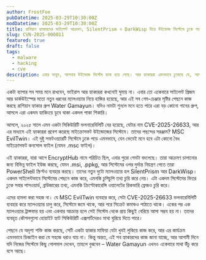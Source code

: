 ```yaml
---
author: FrostFoe
pubDatetime: 2025-03-29T10:30:00Z
modDatetime: 2025-03-29T10:30:00Z
title: রাশিয়ান হ্যাকারদের সাইলেন্ট আক্রমণ, SilentPrism ও DarkWisp দিয়ে উইন্ডোজ সিস্টেমে ঢুকে পড়ছে!
slug: CVN-2025-000011
featured: true
draft: false
tags:
  - malware
  - hacking
  - cve
description: এবার ভাবুন, আপনার উইন্ডোজ সিস্টেম হ্যাক হয়ে গেছে। আর হ্যাকাররা এমনভাবে ঢুকেছে যে, আপনি বুঝতেই পারবেন না। Water Gamayun নামে রাশিয়ান গ্রুপ একটা নতুন ম্যালওয়্যার চালু করেছে যে...
---
```


একটা ব্যাপার সব সময় মনে রাখবেন, ভাইরাস আর হ্যাকাররা কখনোই ঘুমায় না। এবার তো একেবারে সাইলেন্ট প্রিজম আর ডার্কউইস্পের মতো নতুন ধরনের ম্যালওয়্যার নিয়ে হাজির হয়েছে, আর এই সব গেম-চেঞ্জার সৃষ্টির পেছনে কাজ করছে রাশিয়ান হ্যাকার গ্রুপ Water Gamayun। যদিও নামটা শুনলে মনে হতে পারে এরা বড় কোনো গানের গ্রুপ, আসলে এরা একদম হ্যাকিংয়ে ডুবে থাকা একদল পাকা শিকারি।

আসলে, ২০২৫ সালে এমন একটা সিকিউরিটি ভলনারেবিলিটি বের হয়েছে, যেটার নাম CVE-2025-26633, আর এর মাধ্যমে এই হ্যাকাররা প্রবেশ করেছে মাইক্রোসফট উইন্ডোজের সিস্টেমে। তাদের পছন্দের সরঞ্জাম? MSC EvilTwin। এই দুষ্টু সফটওয়্যারটি সিস্টেমে ঢুকে পড়ে এমনভাবে, যেন ভেবেই মনে হবে এটা কোনো বৈধ মাইক্রোসফট কনসোল ফাইল (যেমন .msc ফাইল)।

এই হ্যাকাররা, যারা আগে EncryptHub নামে পরিচিত ছিল, এবার পুরো গেমটা বদলেছে। তারা আক্রমণ চালানোর জন্য বিভিন্ন ফাইল ইউজ করছে, যেমন .msi, .ppkg, আর সিস্টেমের ওপর দুর্দান্ত নিয়ন্ত্রণ পেতে তারা PowerShell স্ক্রিপ্টও ব্যবহার করছে। তাদের নতুন দুটো ম্যালওয়্যার হল SilentPrism আর DarkWisp। একদম সাইলেন্টভাবে সিস্টেমের পেছনে কাজ করে, এমনকি চুপিচুপি তথ্য চুরি করে নেয়। এটা একদম সিস্টেমের ভিতর ঢুকে সবার পাসওয়ার্ড, ব্রাউজারের তথ্য, এমনকি ক্রিপ্টোকারেন্সি ওয়ালেটের রিকভারি ফ্রেজও চুরি করে।

এদের হামলা করা সহজ না। যে MSC EvilTwin ব্যবহার করে, সেটা CVE-2025-26633 ভলনারেবিলিটি ব্যবহার করে ম্যালওয়্যার চালু করে, সিস্টেমে জমে থাকে, আর পরে সিক্রেট কমান্ডও পাঠাতে থাকে। একের পর এক ম্যালওয়্যার ট্রান্সফার হয় এবং একবার আক্রান্ত হলে সেই সিস্টেম থেকে প্রায় কিছুই বেরিয়ে আসা সম্ভব হয় না। তাদের ব্যবহৃত কৌশলগুলো হোয়াইট হ্যাট সিকিউরিটি এক্সপার্টদেরও মাথা ঘুরিয়ে দিতে পারে।

পেছনে যে অদৃশ্য শক্তি কাজ করছে, সেটি একটা হ্যাকার মাফিয়া যেটা খুবই লুকিয়ে কাজ করে, আর এর কার্যক্রম এমনভাবে ডিজাইন করা যে সহজে ধরাও যায় না। কিন্তু অন্তত, এই সব হ্যাকারদের কাজ জানা যাচ্ছে, আর আগামী দিনে যদি নিজের সিস্টেমে কিছু গোলমাল দেখেন, তাহলে বুঝবেন – Water Gamayun এখনও একেবারে মাথা উঁচু করে বসে আছে।